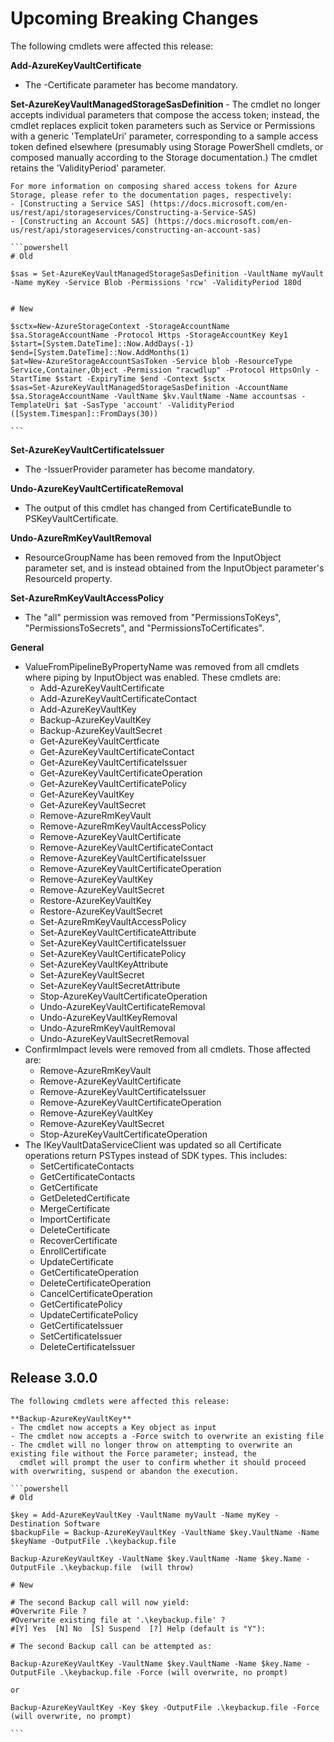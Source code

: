 <!--
    Please leave this section at the top of the breaking change documentation.

    New breaking changes should go under the section titled "Upcoming Breaking Changes", and should adhere to the following format:

    # Upcoming Breaking Changes

    ## Release X.0.0 - January 2017

    The following cmdlets were affected this release:

    **Cmdlet 1**
    - Description of what has changed

    ```powershell
    # Old
    # Sample of how the cmdlet was previously called

    # New
    # Sample of how the cmdlet should now be called
    ```

    Note: the above section follows the template found in the link below: 

    https://github.com/Azure/azure-powershell/blob/dev/documentation/breaking-changes/breaking-change-template.md
-->

# Upcoming Breaking Changes
The following cmdlets were affected this release:

**Add-AzureKeyVaultCertificate**
- The -Certificate parameter has become mandatory.

**Set-AzureKeyVaultManagedStorageSasDefinition**
    - The cmdlet no longer accepts individual parameters that compose the access token; instead, the cmdlet replaces explicit token parameters such as Service or Permissions with a generic 'TemplateUri' parameter, corresponding to a sample access token defined elsewhere (presumably using Storage PowerShell cmdlets, or composed manually according to the Storage documentation.) The cmdlet retains the 'ValidityPeriod' parameter.
	
	For more information on composing shared access tokens for Azure Storage, please refer to the documentation pages, respectively:
	- [Constructing a Service SAS] (https://docs.microsoft.com/en-us/rest/api/storageservices/Constructing-a-Service-SAS)
	- [Constructing an Account SAS] (https://docs.microsoft.com/en-us/rest/api/storageservices/constructing-an-account-sas)
    
    ```powershell
    # Old
  
    $sas = Set-AzureKeyVaultManagedStorageSasDefinition -VaultName myVault -Name myKey -Service Blob -Permissions 'rcw' -ValidityPeriod 180d
        
    
    # New

	$sctx=New-AzureStorageContext -StorageAccountName $sa.StorageAccountName -Protocol Https -StorageAccountKey Key1
	$start=[System.DateTime]::Now.AddDays(-1)
	$end=[System.DateTime]::Now.AddMonths(1)
	$at=New-AzureStorageAccountSasToken -Service blob -ResourceType Service,Container,Object -Permission "racwdlup" -Protocol HttpsOnly -StartTime $start -ExpiryTime $end -Context $sctx
	$sas=Set-AzureKeyVaultManagedStorageSasDefinition -AccountName $sa.StorageAccountName -VaultName $kv.VaultName -Name accountsas -TemplateUri $at -SasType 'account' -ValidityPeriod ([System.Timespan]::FromDays(30))    
    
    ```

**Set-AzureKeyVaultCertificateIssuer**
- The -IssuerProvider parameter has become mandatory.

**Undo-AzureKeyVaultCertificateRemoval**
- The output of this cmdlet has changed from CertificateBundle to PSKeyVaultCertificate.

**Undo-AzureRmKeyVaultRemoval**
- ResourceGroupName has been removed from the InputObject parameter set, and is instead obtained from the InputObject parameter's ResourceId property.

**Set-AzureRmKeyVaultAccessPolicy**
- The "all" permission was removed from "PermissionsToKeys", "PermissionsToSecrets", and "PermissionsToCertificates".

**General**
- ValueFromPipelineByPropertyName was removed from all cmdlets where piping by InputObject was enabled.  These cmdlets are:
    - Add-AzureKeyVaultCertificate
    - Add-AzureKeyVaultCertificateContact
    - Add-AzureKeyVaultKey
    - Backup-AzureKeyVaultKey
    - Backup-AzureKeyVaultSecret
    - Get-AzureKeyVaultCertficate
    - Get-AzureKeyVaultCertificateContact
    - Get-AzureKeyVaultCertificateIssuer
    - Get-AzureKeyVaultCertificateOperation
    - Get-AzureKeyVaultCertificatePolicy
    - Get-AzureKeyVaultKey
    - Get-AzureKeyVaultSecret
    - Remove-AzureRmKeyVault
    - Remove-AzureRmKeyVaultAccessPolicy
    - Remove-AzureKeyVaultCertificate
    - Remove-AzureKeyVaultCertificateContact
    - Remove-AzureKeyVaultCertificateIssuer
    - Remove-AzureKeyVaultCertificateOperation
    - Remove-AzureKeyVaultKey
    - Remove-AzureKeyVaultSecret
    - Restore-AzureKeyVaultKey
    - Restore-AzureKeyVaultSecret
    - Set-AzureRmKeyVaultAccessPolicy
    - Set-AzureKeyVaultCertificateAttribute
    - Set-AzureKeyVaultCertificateIssuer
    - Set-AzureKeyVaultCertificatePolicy
    - Set-AzureKeyVaultKeyAttribute
    - Set-AzureKeyVaultSecret
    - Set-AzureKeyVaultSecretAttribute
    - Stop-AzureKeyVaultCertificateOperation
    - Undo-AzureKeyVaultCertificateRemoval
    - Undo-AzureKeyVaultKeyRemoval
    - Undo-AzureRmKeyVaultRemoval
    - Undo-AzureKeyVaultSecretRemoval
- ConfirmImpact levels were removed from all cmdlets.  Those affected are:
    - Remove-AzureRmKeyVault
    - Remove-AzureKeyVaultCertificate
    - Remove-AzureKeyVaultCertificateIssuer
    - Remove-AzureKeyVaultCertificateOperation
    - Remove-AzureKeyVaultKey
    - Remove-AzureKeyVaultSecret
    - Stop-AzureKeyVaultCertificateOperation
- The IKeyVaultDataServiceClient was updated so all Certificate operations return PSTypes instead of SDK types. This includes:
    - SetCertificateContacts
    - GetCertificateContacts
    - GetCertificate
    - GetDeletedCertificate
    - MergeCertificate
    - ImportCertificate
    - DeleteCertificate
    - RecoverCertificate
    - EnrollCertificate
    - UpdateCertificate
    - GetCertificateOperation
    - DeleteCertificateOperation
    - CancelCertificateOperation
    - GetCertificatePolicy
    - UpdateCertificatePolicy
    - GetCertificateIssuer
    - SetCertificateIssuer
    - DeleteCertificateIssuer

## Release 3.0.0

    The following cmdlets were affected this release:

    **Backup-AzureKeyVaultKey**
    - The cmdlet now accepts a Key object as input
    - The cmdlet now accepts a -Force switch to overwrite an existing file
    - The cmdlet will no longer throw on attempting to overwrite an existing file without the Force parameter; instead, the 
      cmdlet will prompt the user to confirm whether it should proceed with overwriting, suspend or abandon the execution.

    ```powershell
    # Old
  
    $key = Add-AzureKeyVaultKey -VaultName myVault -Name myKey -Destination Software
    $backupFile = Backup-AzureKeyVaultKey -VaultName $key.VaultName -Name $keyName -OutputFile .\keybackup.file
    
    Backup-AzureKeyVaultKey -VaultName $key.VaultName -Name $key.Name -OutputFile .\keybackup.file  (will throw)

    # New

    # The second Backup call will now yield: 
    #Overwrite File ?
    #Overwrite existing file at '.\keybackup.file' ?
    #[Y] Yes  [N] No  [S] Suspend  [?] Help (default is "Y"):
    
    # The second Backup call can be attempted as:
    
    Backup-AzureKeyVaultKey -VaultName $key.VaultName -Name $key.Name -OutputFile .\keybackup.file -Force (will overwrite, no prompt)
    
    or
    
    Backup-AzureKeyVaultKey -Key $key -OutputFile .\keybackup.file -Force (will overwrite, no prompt)
    
    ```
